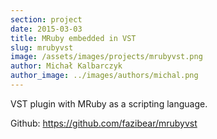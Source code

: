 ```yaml
---
section: project
date: 2015-03-03
title: MRuby embedded in VST
slug: mrubyvst
image: /assets/images/projects/mrubyvst.png
author: Michał Kalbarczyk
author_image: ../images/authors/michal.png
---
```


VST plugin with MRuby as a scripting language.

Github: https://github.com/fazibear/mrubyvst

